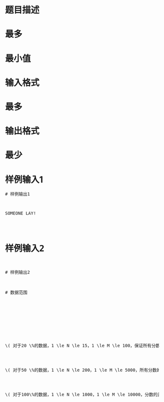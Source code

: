 

# 题目描述



# 最多



# 最小值



# 输入格式



# 最多



# 输出格式



# 最少



# 样例输入1


<pre>
# 样例输出1


<pre>SOMEONE LAY!</pre>

# 样例输入2


<pre>
# 样例输出2


<pre>
# 数据范围


<p>
<br/>
</p>
<p>
\( 对于20 \%的数据，1 \le N \le 15，1 \le M \le 100，保证所有分数的差值绝对值均不大于2；\)
</p>
<p>
\( 对于50 \%的数据，1 \le N \le 200，1 \le M \le 5000，所有分数的差值绝对值均不大于20；\)
</p>
<p>
\( 对于100\%的数据，1 \le N \le 1000，1 \le M \le 10000，分数的差值绝对值不大于65535。\)
</p>
<br/>
